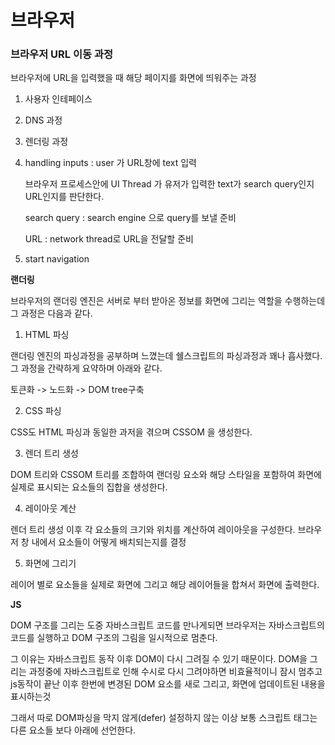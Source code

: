 # 브라우저

### 브라우저 URL 이동 과정

브라우저에 URL을 입력했을 때 해당 페이지를 화면에 띄워주는 과정

1. 사용자 인테페이스
2. DNS 과정
3. 렌더링 과정



1. handling inputs : user 가 URL창에 text 입력

	브라우저 프로세스안에 UI Thread 가 유저가 입력한 text가 search query인지 URL인지를 판단한다.

	search query : search engine 으로 query를 보낼 준비

	URL : network thread로 URL을 전달할 준비

2. start navigation 


**랜더링**

브라우저의 랜더링 엔진은 서버로 부터 받아온 정보를 화면에 그리는 역할을 수행하는데 그 과정은 다음과 같다.

1. HTML 파싱

랜더링 엔진의 파싱과정을 공부하며 느꼈는데 쉘스크립트의 파싱과정과 꽤나 흡사했다. 그 과정을 간략하게 요약하며 아래와 같다.

토큰화 -> 노드화 -> DOM tree구축

2. CSS 파싱

CSS도 HTML 파싱과 동일한 과저을 겪으며 CSSOM 을 생성한다.

3. 렌더 트리 생성

DOM 트리와 CSSOM 트리를 조합하여 랜더링 요소와 해당 스타일을 포함하여  화면에 실제로 표시되는 요소들의 집합을 생성한다.

4. 레이아웃 계산

렌더 트리 생성 이후 각 요소들의 크기와 위치를 계산하여 레이아웃을 구성한다.
브라우저 창 내에서 요소들이 어떻게 배치되는지를 결정

5. 화면에 그리기

레이어 별로 요소들을 실제로 화면에 그리고 해당 레이어들을 합쳐서 화면에 출력한다.

**JS**

DOM 구조를 그리는 도중 자바스크립트 코드를 만나게되면 브라우저는 자바스크립트의 코드를 실행하고 DOM 구조의 그림을 일시적으로 멈춘다.

그 이유는 자바스크립트 동작 이후 DOM이 다시 그려질 수 있기 때문이다. 
DOM을 그리는 과정중에 자바스크립트로 인해 수시로 다시 그려야하면 비효율적이니 잠시 멈추고 js동작이 끝난 이후 한번에 변경된 DOM 요소를 새로 그리고, 화면에 업데이트된 내용을 표시하는것

그래서 따로 DOM파싱을 막지 않게(defer) 설정하지 않는 이상 보통 스크립트 태그는 다른 요소들 보다 아래에 선언한다. 